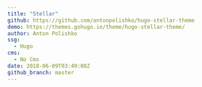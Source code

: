 ```yaml
---
title: "Stellar"
github: https://github.com/antonpolishko/hugo-stellar-theme
demo: https://themes.gohugo.io/theme/hugo-stellar-theme/
author: Anton Polishko
ssg:
  - Hugo
cms:
  - No Cms
date: 2018-06-09T03:49:08Z
github_branch: master
---
```

